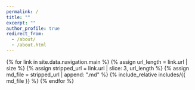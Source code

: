 ```yaml
---
permalink: /
title: ""
excerpt: ""
author_profile: true
redirect_from: 
  - /about/
  - /about.html
---
```



<!-- 要么放介绍后面，要么写到_layouts/default.html文件的页脚，或者放到about-me里。放内容最后真的不好看 -->
{% for link in site.data.navigation.main %}
  {% assign url_length = link.url | size %}
  {% assign stripped_url = link.url | slice: 3, url_length %}
  {% assign md_file = stripped_url | append: ".md" %}
  {% include_relative includes/{{ md_file }} %}
{% endfor %}